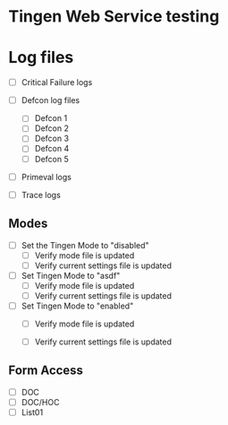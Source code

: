 # Tingen Web Service testing

# Log files

- [ ] Critical Failure logs

- [ ] Defcon log files
  - [ ] Defcon 1
  - [ ] Defcon 2
  - [ ] Defcon 3
  - [ ] Defcon 4
  - [ ] Defcon 5

- [ ] Primeval logs

- [ ] Trace logs

## Modes

- [ ] Set the Tingen Mode to "disabled"
  - [ ] Verify mode file is updated
  - [ ] Verify current settings file is updated

- [ ] Set Tingen Mode to "asdf"
  - [ ] Verify mode file is updated
  - [ ] Verify current settings file is updated

- [ ] Set Tingen Mode to "enabled"
  - [ ] Verify mode file is updated
  - [ ] Verify current settings file is updated


## Form Access

- [ ] DOC
- [ ] DOC/HOC
- [ ] List01